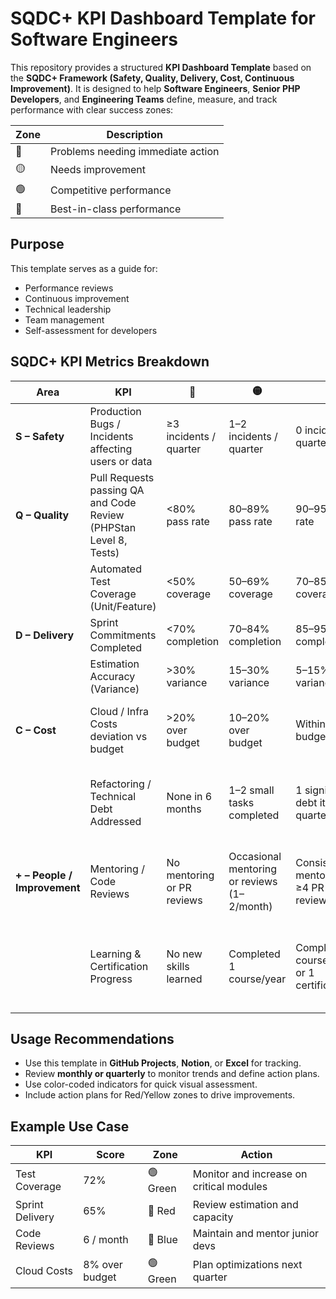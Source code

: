 # SQDC+ KPI Dashboard Template for Software Engineers

This repository provides a structured **KPI Dashboard Template** based on the **SQDC+ Framework (Safety, Quality, Delivery, Cost, Continuous Improvement)**. It is designed to help **Software Engineers**, **Senior PHP Developers**, and **Engineering Teams** define, measure, and track performance with clear success zones:

| Zone | Description |
|------|-------------|
| 🔴 | Problems needing immediate action |
| 🟡 | Needs improvement |
| 🟢 | Competitive performance |
| 🔵 | Best-in-class performance

## Purpose

This template serves as a guide for:
- Performance reviews
- Continuous improvement
- Technical leadership
- Team management
- Self-assessment for developers

## SQDC+ KPI Metrics Breakdown

| Area | KPI | 🔴  | 🟡 | 🟢 | 🔵 |
|------|-----|--------------|----------------------------|---------------------|----------------------|
| **S – Safety** | Production Bugs / Incidents affecting users or data | ≥3 incidents / quarter | 1–2 incidents / quarter | 0 incidents / quarter | 0 incidents, with proactive monitoring and risk prevention |
| **Q – Quality** | Pull Requests passing QA and Code Review (PHPStan Level 8, Tests) | <80% pass rate | 80–89% pass rate | 90–95% pass rate | >95% pass rate with peer recognition |
| | Automated Test Coverage (Unit/Feature) | <50% coverage | 50–69% coverage | 70–85% coverage | >85% coverage with critical paths fully tested |
| **D – Delivery** | Sprint Commitments Completed | <70% completion | 70–84% completion | 85–95% completion | >95% completion consistently |
| | Estimation Accuracy (Variance) | >30% variance | 15–30% variance | 5–15% variance | <5% variance |
| **C – Cost** | Cloud / Infra Costs deviation vs budget | >20% over budget | 10–20% over budget | Within 10% of budget | <5% of budget with cost-saving improvements proposed |
| | Refactoring / Technical Debt Addressed | None in 6 months | 1–2 small tasks completed | 1 significant debt item per quarter | Continuous improvement mindset, technical debt backlog reduced |
| **+ – People / Improvement** | Mentoring / Code Reviews | No mentoring or PR reviews | Occasional mentoring or reviews (1–2/month) | Consistent mentoring and ≥4 PR reviews/month | Proactively coaching others, leading knowledge sessions |
| | Learning & Certification Progress | No new skills learned | Completed 1 course/year | Completed 2 courses/year or 1 certification | Public speaking, OSS contribution, certifications, thought leadership |

## Usage Recommendations

- Use this template in **GitHub Projects**, **Notion**, or **Excel** for tracking.
- Review **monthly or quarterly** to monitor trends and define action plans.
- Use color-coded indicators for quick visual assessment.
- Include action plans for Red/Yellow zones to drive improvements.

## Example Use Case

| KPI | Score | Zone | Action |
|-----|------|------|-------|
| Test Coverage | 72% | 🟢 Green | Monitor and increase on critical modules |
| Sprint Delivery | 65% | 🔴 Red | Review estimation and capacity |
| Code Reviews | 6 / month | 🔵 Blue | Maintain and mentor junior devs |
| Cloud Costs | 8% over budget | 🟢 Green | Plan optimizations next quarter |
